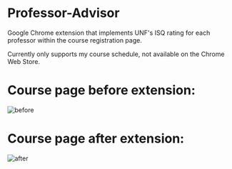 # Professor-Advisor
Google Chrome extension that implements UNF's ISQ rating for each professor within the course registration page.

Currently only supports my course schedule, not available on the Chrome Web Store.  

# Course page before extension: 
![before](https://user-images.githubusercontent.com/65798076/126109850-3bc011e6-42e3-43b5-9cbc-fd9dad3c5f55.png)

# Course page after extension: 
![after](https://user-images.githubusercontent.com/65798076/126109898-e6cc7263-7455-41f3-afba-e950f95aae55.png)
